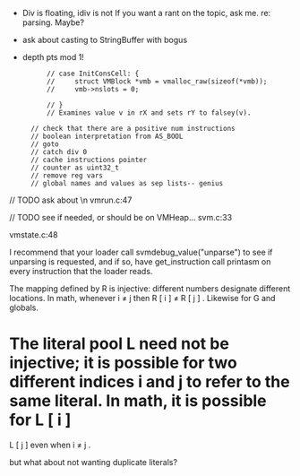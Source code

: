 - Div is floating, idiv is not 
If you want a rant on the topic, ask me. re: parsing. Maybe?
- ask about casting to StringBuffer with bogus
- depth pts mod 1!



            // case InitConsCell: {
            //     struct VMBlock *vmb = vmalloc_raw(sizeof(*vmb));
            //     vmb->nslots = 0;

            // }
            // Examines value v in rX and sets rY to falsey(v).

        // check that there are a positive num instructions
        // boolean interpretation from AS_BOOL
        // goto
        // catch div 0
        // cache instructions pointer
        // counter as uint32_t
        // remove reg vars
        // global names and values as sep lists-- genius


// TODO ask about \n vmrun.c:47

// TODO see if needed, or should be on VMHeap... svm.c:33

vmstate.c:48

I recommend that your loader call svmdebug_value("unparse") to see if unparsing 
is requested, and if so, have get_instruction call printasm on every 
instruction that the loader reads.

The mapping defined by 
R
 is injective: different numbers designate different locations. In math, whenever 
i
≠
j
 then 
R
[
i
]
≠
R
[
j
]
. Likewise for 
G
 and globals.

The literal pool 
L
 need not be injective; it is possible for two different indices 
i
 and 
j
 to refer to the same literal. In math, it is possible for 
L
[
i
]
=
L
[
j
]
 even when 
i
≠
j
.

but what about not wanting duplicate literals?